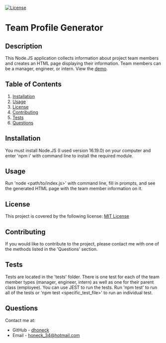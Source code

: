 [![License](https://img.shields.io/badge/License-MIT-yellow.svg)](https://opensource.org/licenses/MIT)
# Team Profile Generator

## Description
This Node.JS application collects information about project team members and creates an HTML page displaying their information. Team members can be a manager, engineer, or intern. View the [demo](https://drive.google.com/file/d/1E5Ky7GBsLbXCLJztSSkZejC-jaalZSmi/view).

## Table of Contents
1. [Installation](#installation)
2. [Usage](#usage)
3. [License](#license)
4. [Contributing](#contributing)
5. [Tests](#tests)
6. [Questions](#questions)

## Installation
You must install Node.JS (I used version 16.19.0) on your computer and enter 'npm i' with command line to install the required module.

## Usage
Run 'node <path/to/index.js>' with command line, fill in prompts, and see the generated HTML page with the team member information on it.

## License
This project is covered by the following license: [MIT License](https://opensource.org/licenses/MIT)

## Contributing
If you would like to contribute to the project, please contact me with one of the methods listed in the 'Questions' section.

## Tests
Tests are located in the 'tests' folder. There is one test for each of the team member types (manager, engineer, intern) as well as one for their parent class (employee). You can use JEST to run the tests. Run 'npm test' to run all of the tests or 'npm test <specific_test_file>' to run an individual test.

## Questions
Contact me at:
* GitHub - [dhoneck](https://github.com/dhoneck)
* Email - honeck_34@hotmail.com

